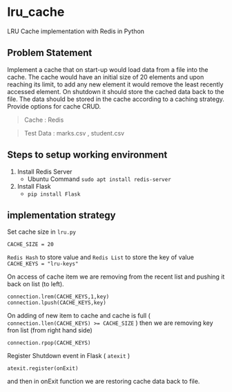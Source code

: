 # lru_cache
LRU Cache implementation with Redis in Python

## Problem Statement
Implement a cache that on start-up would load data from a file into the cache. The cache would have an initial size of 20 elements and upon reaching its limit, to add any new element it would remove the least recently accessed element. On shutdown it should store the cached data back to the file. The data should be stored in the cache according to a caching strategy. Provide options for cache CRUD.

> Cache : Redis

> Test Data : marks.csv , student.csv

## Steps to setup working environment
1. Install Redis Server
    - Ubuntu Command ```sudo apt install redis-server```
2. Install Flask
    - ```pip install Flask```
        
## implementation strategy
Set cache size in ```lru.py```

```CACHE_SIZE = 20```

`Redis Hash` to store value and `Redis List` to store the key of value ```CACHE_KEYS = "lru-keys"```

On access of cache item we are removing from the recent list and pushing it back on list (to left).
```
connection.lrem(CACHE_KEYS,1,key)
connection.lpush(CACHE_KEYS,key)
```

On adding of new item to cache and cache is full ( ```connection.llen(CACHE_KEYS) >= CACHE_SIZE``` ) then we are removing key fron list (from right hand side)
```
connection.rpop(CACHE_KEYS)
```

Register Shutdown event in Flask ( ```atexit``` )
```
atexit.register(onExit)
```
and then in onExit function we are restoring cache data back to file.
